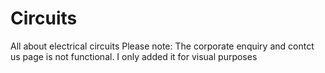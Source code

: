 # Circuits

All about electrical circuits
Please note: The corporate enquiry and contct us page is not functional. I only added it for visual purposes
